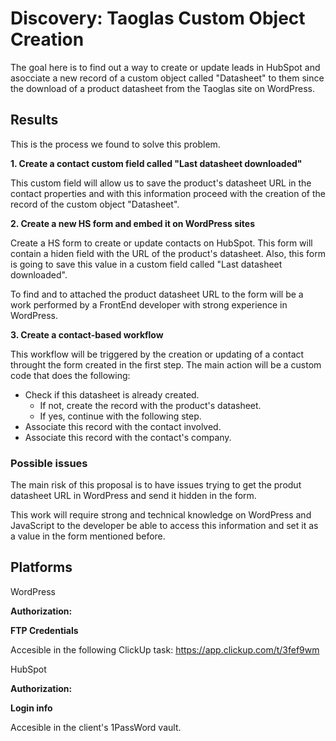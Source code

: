 # Discovery: Taoglas Custom Object Creation

The goal here is to find out a way to create or update leads in HubSpot and asocciate a new record of a custom object called "Datasheet" to them since the download of a product datasheet from the Taoglas site on WordPress.


## Results

This is the process we found to solve this problem.

**1. Create a contact custom field called "Last datasheet downloaded"**

This custom field will allow us to save the product's datasheet URL in the contact properties and with this information proceed with the creation of the record of the custom object "Datasheet".

**2. Create a new HS form and embed it on WordPress sites**

Create a HS form to create or update contacts on HubSpot. This form will contain a hiden field with the URL of the product's datasheet. Also, this form is going to save this value in a custom field called "Last datasheet downloaded".

To find and to attached the product datasheet URL to the form will be a work performed by a FrontEnd developer with strong experience in WordPress.

**3. Create a contact-based workflow**

This workflow will be triggered by the creation or updating of a contact throught the form created in the first step. The main action will be a custom code that does the following:

- Check if this datasheet is already created.
    - If not, create the record with the product's datasheet.
    - If yes, continue with the following step.
- Associate this record with the contact involved.
- Associate this record with the contact's company.

### Possible issues

The main risk of this proposal is to have issues trying to get the produt datasheet URL in WordPress and send it hidden in the form.

This work will require strong and technical knowledge on WordPress and JavaScript to the developer be able to access this information and set it as a value in the form mentioned before.

## Platforms

WordPress

**Authorization:**

**FTP Credentials**

Accesible in the following ClickUp task: https://app.clickup.com/t/3fef9wm 

HubSpot

**Authorization:**

**Login info**

Accesible in the client's 1PassWord vault.
